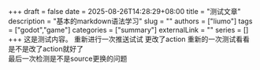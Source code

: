 +++
draft = false
date = 2025-08-26T14:28:29+08:00
title = "测试文章"
description = "基本的markdown语法学习"
slug = ""
authors = ["liumo"]
tags = ["godot","game"]
categories = ["summary"]
externalLink = ""
series = []
+++
这是测试内容。
重新进行一次推送试试
更改了action
重新的一次测试看看是不是改了action就好了  
最后一次检测是不是source更换的问题